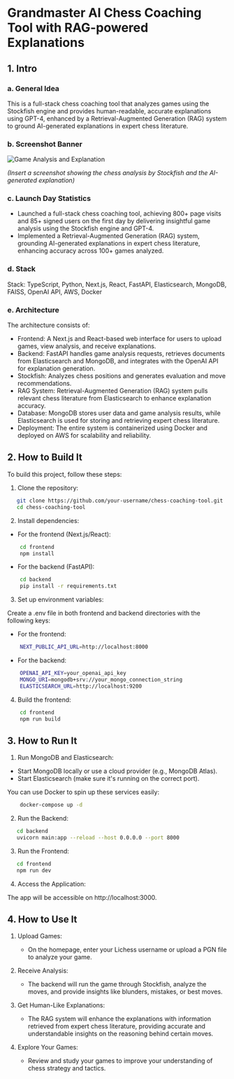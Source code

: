 # Grandmaster AI Chess Coaching Tool with RAG-powered Explanations

## 1. Intro

### a. General Idea

This is a full-stack chess coaching tool that analyzes games using the Stockfish engine and provides human-readable, accurate explanations using GPT-4, enhanced by a Retrieval-Augmented Generation (RAG) system to ground AI-generated explanations in expert chess literature.

### b. Screenshot Banner

![Game Analysis and Explanation](./assets/banner.png)

*(Insert a screenshot showing the chess analysis by Stockfish and the AI-generated explanation)*

### c. Launch Day Statistics

- Launched a full-stack chess coaching tool, achieving 800+ page visits and 85+ signed users on the first day by delivering insightful game analysis using the Stockfish engine and GPT-4.
- Implemented a Retrieval-Augmented Generation (RAG) system, grounding AI-generated explanations in expert chess literature, enhancing accuracy across 100+ games analyzed.

### d. Stack

Stack: TypeScript, Python, Next.js, React, FastAPI, Elasticsearch, MongoDB, FAISS, OpenAI API, AWS, Docker

### e. Architecture

The architecture consists of:

- Frontend: A Next.js and React-based web interface for users to upload games, view analysis, and receive explanations.
- Backend: FastAPI handles game analysis requests, retrieves documents from Elasticsearch and MongoDB, and integrates with the OpenAI API for explanation generation.
- Stockfish: Analyzes chess positions and generates evaluation and move recommendations.
- RAG System: Retrieval-Augmented Generation (RAG) system pulls relevant chess literature from Elasticsearch to enhance explanation accuracy.
- Database: MongoDB stores user data and game analysis results, while Elasticsearch is used for storing and retrieving expert chess literature.
- Deployment: The entire system is containerized using Docker and deployed on AWS for scalability and reliability.

## 2. How to Build It

To build this project, follow these steps:

1. Clone the repository:

```bash
   git clone https://github.com/your-username/chess-coaching-tool.git
   cd chess-coaching-tool
```

2. Install dependencies:

- For the frontend (Next.js/React):

```bash
    cd frontend
    npm install
```

- For the backend (FastAPI):

```bash
    cd backend
    pip install -r requirements.txt
```
     
3. Set up environment variables:

Create a .env file in both frontend and backend directories with the following keys:

- For the frontend:
    
```bash
    NEXT_PUBLIC_API_URL=http://localhost:8000
```

- For the backend:
    
```bash
    OPENAI_API_KEY=your_openai_api_key
    MONGO_URI=mongodb+srv://your_mongo_connection_string
    ELASTICSEARCH_URL=http://localhost:9200
```

4. Build the frontend:
   
```bash
    cd frontend
    npm run build
```

## 3. How to Run It

1. Run MongoDB and Elasticsearch:

- Start MongoDB locally or use a cloud provider (e.g., MongoDB Atlas).
- Start Elasticsearch (make sure it's running on the correct port).

You can use Docker to spin up these services easily:

```bash
    docker-compose up -d
```

2. Run the Backend:

```bash
   cd backend
   uvicorn main:app --reload --host 0.0.0.0 --port 8000
```

3. Run the Frontend:

```bash
   cd frontend
   npm run dev
```

4. Access the Application:

The app will be accessible on http://localhost:3000.

## 4. How to Use It

1. Upload Games:
   - On the homepage, enter your Lichess username or upload a PGN file to analyze your game.

2. Receive Analysis:
   - The backend will run the game through Stockfish, analyze the moves, and provide insights like blunders, mistakes, or best moves.

3. Get Human-Like Explanations:
   - The RAG system will enhance the explanations with information retrieved from expert chess literature, providing accurate and understandable insights on the reasoning behind certain moves.

4. Explore Your Games:
   - Review and study your games to improve your understanding of chess strategy and tactics.